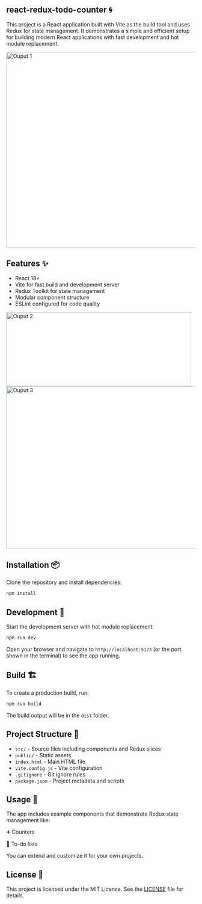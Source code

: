 ## react-redux-todo-counter 🌀

This project is a React application built with Vite as the build tool and uses Redux for state management. It demonstrates a simple and efficient setup for building modern React applications with fast development and hot module replacement.

<img width="569" height="521" alt="Ouput 1" src="https://github.com/user-attachments/assets/d8b3036b-f918-49a2-b4cb-a783ce2c1ddb" />

## Features ✨

- React 18+
- Vite for fast build and development server
- Redux Toolkit for state management
- Modular component structure
- ESLint configured for code quality

<img width="492" height="197" alt="Ouput 2" src="https://github.com/user-attachments/assets/61579798-5e55-4118-b25b-03bfcbb61e06" />

<img width="509" height="432" alt="Ouput 3" src="https://github.com/user-attachments/assets/3b5feb77-e93e-4ea3-8fb8-8a8c046a1afe" />


 ## Installation 📦

Clone the repository and install dependencies:

```bash
npm install
```

## Development 🚀

Start the development server with hot module replacement:

```bash
npm run dev
```

Open your browser and navigate to `http://localhost:5173` (or the port shown in the terminal) to see the app running.

## Build 🏗️

To create a production build, run:

```bash
npm run build
```

The build output will be in the `dist` folder.

## Project Structure 📁

- `src/` - Source files including components and Redux slices
- `public/` - Static assets
- `index.html` - Main HTML file
- `vite.config.js` - Vite configuration
- `.gitignore` - Git ignore rules
- `package.json` - Project metadata and scripts

## Usage 🧪

The app includes example components that demonstrate Redux state management like:

➕ Counters

📝 To-do lists 

You can extend and customize it for your own projects.

## License 📄

This project is licensed under the MIT License. See the [LICENSE](LICENSE) file for details.
